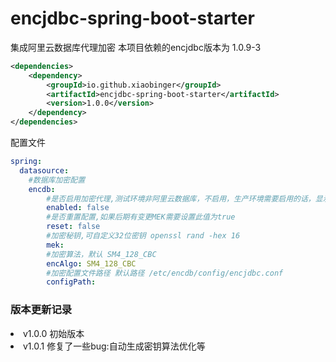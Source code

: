 # encjdbc-spring-boot-starter
集成阿里云数据库代理加密 本项目依赖的encjdbc版本为 1.0.9-3
```xml
<dependencies>
    <dependency>
        <groupId>io.github.xiaobinger</groupId>
        <artifactId>encjdbc-spring-boot-starter</artifactId>
        <version>1.0.0</version>
    </dependency>
</dependencies>
```
配置文件
```yaml
spring:
  datasource:
    #数据库加密配置
    encdb:
        #是否启用加密代理,测试环境非阿里云数据库，不启用，生产环境需要启用的话，显示设置成true
        enabled: false
        #是否重置配置,如果后期有变更MEK需要设置此值为true
        reset: false
        #加密秘钥,可自定义32位密钥 openssl rand -hex 16
        mek:
        #加密算法，默认 SM4_128_CBC
        encAlgo: SM4_128_CBC
        #加密配置文件路径 默认路径 /etc/encdb/config/encjdbc.conf
        configPath:
```

### 版本更新记录
<li>v1.0.0 初始版本</li>
<li>v1.0.1 修复了一些bug:自动生成密钥算法优化等</li>
